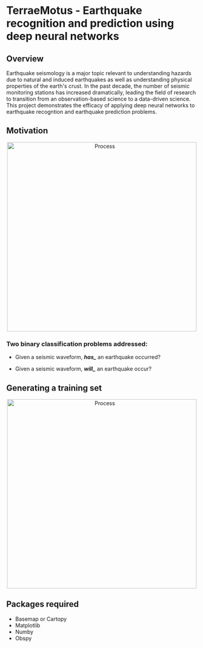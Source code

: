 TerraeMotus - Earthquake recognition and prediction using deep neural networks
=====

## Overview

Earthquake seismology is a major topic relevant to understanding hazards due to natural and induced earthquakes as well as understanding physical properties of the earth's crust. In the past decade, the number of seismic monitoring stations has increased dramatically, leading the field of research to transition from an observation-based science to a data-driven science. This project demonstrates the efficacy of applying deep neural networks to earthquake recogntion and earthquake prediction problems. 

## Motivation

<div align="center">
    <img width=500 src="https://github.com/MosGeo/TerraeMotus/blob/master/Figures/SeismicWaveformExample.PNG" alt="Process" title="Seismic waveform example"</img>
</div>


### Two binary classification problems addressed:
* Given a seismic waveform, ***has\_*** an earthquake occurred?

* Given a seismic waveform, ***will\_*** an earthquake occur?

## Generating a training set

<div align="center">
    <img width=500 src="https://github.com/MosGeo/TerraeMotus/blob/master/Figures/StudyAreaMap.PNG" alt="Process" title="Geysers Geothermal Study Area"</img>
</div>


## Packages required
- Basemap or Cartopy
- Matplotlib
- Numby
- Obspy

